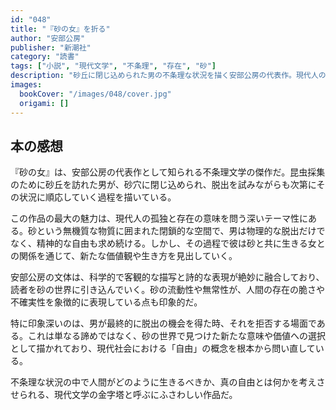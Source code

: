 ```yaml
---
id: "048"
title: "『砂の女』を折る"
author: "安部公房"
publisher: "新潮社"
category: "読書"
tags: ["小説", "現代文学", "不条理", "存在", "砂"]
description: "砂丘に閉じ込められた男の不条理な状況を描く安部公房の代表作。現代人の孤独と存在の意味を問う傑作。"
images:
  bookCover: "/images/048/cover.jpg"
  origami: []
---
```


## 本の感想

『砂の女』は、安部公房の代表作として知られる不条理文学の傑作だ。昆虫採集のために砂丘を訪れた男が、砂穴に閉じ込められ、脱出を試みながらも次第にその状況に順応していく過程を描いている。

この作品の最大の魅力は、現代人の孤独と存在の意味を問う深いテーマ性にある。砂という無機質な物質に囲まれた閉鎖的な空間で、男は物理的な脱出だけでなく、精神的な自由も求め続ける。しかし、その過程で彼は砂と共に生きる女との関係を通じて、新たな価値観や生き方を見出していく。

安部公房の文体は、科学的で客観的な描写と詩的な表現が絶妙に融合しており、読者を砂の世界に引き込んでいく。砂の流動性や無常性が、人間の存在の脆さや不確実性を象徴的に表現している点も印象的だ。

特に印象深いのは、男が最終的に脱出の機会を得た時、それを拒否する場面である。これは単なる諦めではなく、砂の世界で見つけた新たな意味や価値への選択として描かれており、現代社会における「自由」の概念を根本から問い直している。

不条理な状況の中で人間がどのように生きるべきか、真の自由とは何かを考えさせられる、現代文学の金字塔と呼ぶにふさわしい作品だ。
